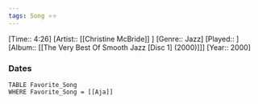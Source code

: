 ```yaml
---
tags: Song ⭐⭐ 
---
```

[Time:: 4:26]
[Artist:: [[Christine McBride]] ]
[Genre:: Jazz]
[Played:: ]
[Album:: [[The Very Best Of Smooth Jazz [Disc 1] (2000)]]]
[Year:: 2000]
### Dates
````dataview
TABLE Favorite_Song
WHERE Favorite_Song = [[Aja]]
````